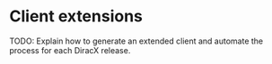 # Client extensions

TODO: Explain how to generate an extended client and automate the process for each DiracX release.
